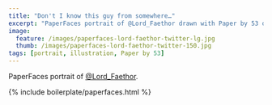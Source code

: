 ```yaml
---
title: "Don't I know this guy from somewhere…"
excerpt: "PaperFaces portrait of @Lord_Faethor drawn with Paper by 53 on an iPad."
image: 
  feature: /images/paperfaces-lord-faethor-twitter-lg.jpg
  thumb: /images/paperfaces-lord-faethor-twitter-150.jpg
tags: [portrait, illustration, Paper by 53]
---
```


PaperFaces portrait of [@Lord_Faethor](http://twitter.com/Lord_Faethor).

{% include boilerplate/paperfaces.html %}